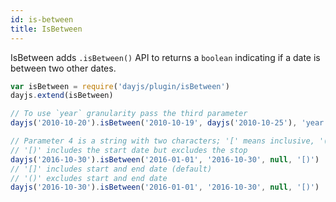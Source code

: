 ```yaml
---
id: is-between
title: IsBetween
---
```

IsBetween adds `.isBetween()` API to returns a `boolean` indicating if a date is between two other dates.

```javascript
var isBetween = require('dayjs/plugin/isBetween')
dayjs.extend(isBetween)

// To use `year` granularity pass the third parameter
dayjs('2010-10-20').isBetween('2010-10-19', dayjs('2010-10-25'), 'year')

// Parameter 4 is a string with two characters; '[' means inclusive, '(' exclusive
// '[)' includes the start date but excludes the stop
dayjs('2016-10-30').isBetween('2016-01-01', '2016-10-30', null, '[)')
// '[]' includes start and end date (default)
// '()' excludes start and end date
dayjs('2016-10-30').isBetween('2016-01-01', '2016-10-30', null, '[)')

```
